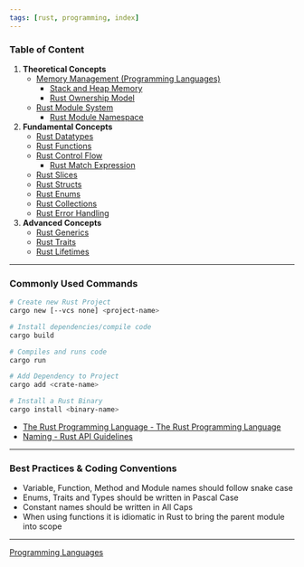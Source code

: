 ```yaml
---
tags: [rust, programming, index]
---
```


### Table of Content

1. **Theoretical Concepts**
	- [Memory Management (Programming Languages)](../../Software%20Concepts/Memory%20Management%20(Programming%20Languages).md)
		- [Stack and Heap Memory](../../Software%20Concepts/Stack%20and%20Heap%20Memory.md)
		- [Rust Ownership Model](Rust%20Ownership%20Model.md)
	- [Rust Module System](Rust%20Module%20System.md)
		- [Rust Module Namespace](Rust%20Module%20Namespace.md)
1. **Fundamental Concepts**
	- [Rust Datatypes](Rust%20Datatypes.md)
	- [Rust Functions](Rust%20Functions.md)
	- [Rust Control Flow](Rust%20Control%20Flow.md)
		- [Rust Match Expression](Rust%20Match%20Expression.md)
	- [Rust Slices](Rust%20Slices.md)
	- [Rust Structs](Rust%20Structs.md)
	- [Rust Enums](Rust%20Enums.md)
	- [Rust Collections](Rust%20Collections.md)
	- [Rust Error Handling](Rust%20Error%20Handling.md)
3. **Advanced Concepts**
	- [Rust Generics](Rust%20Generics.md)
	- [Rust Traits](Rust%20Traits.md)
	- [Rust Lifetimes](Rust%20Lifetimes.md)

---

### Commonly Used Commands

```bash
# Create new Rust Project
cargo new [--vcs none] <project-name>

# Install dependencies/compile code
cargo build

# Compiles and runs code
cargo run

# Add Dependency to Project
cargo add <crate-name>

# Install a Rust Binary
cargo install <binary-name>
```

- [The Rust Programming Language - The Rust Programming Language](https://doc.rust-lang.org/stable/book/title-page.html)  
- [Naming - Rust API Guidelines](https://rust-lang.github.io/api-guidelines/naming.html)

---

### Best Practices & Coding Conventions

- Variable, Function, Method and Module names should follow snake case  
- Enums, Traits and Types should be written in Pascal Case
- Constant names should be written in All Caps
- When using functions it is idiomatic in Rust to bring the parent module into scope

---

[Programming Languages](../Programming%20Languages.md)
